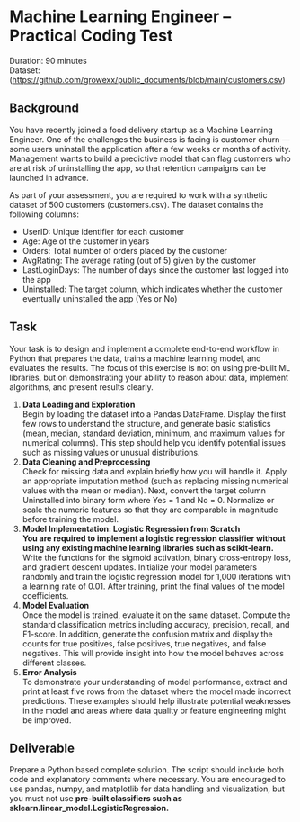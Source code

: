 # Machine Learning Engineer – Practical Coding Test

Duration: 90 minutes  
Dataset: (https://github.com/growexx/public_documents/blob/main/customers.csv)  

## Background

You have recently joined a food delivery startup as a Machine Learning Engineer. One of the challenges the business is facing is customer churn — some users uninstall the application after a few weeks or months of activity. Management wants to build a predictive model that can flag customers who are at risk of uninstalling the app, so that retention campaigns can be launched in advance.

As part of your assessment, you are required to work with a synthetic dataset of 500 customers (customers.csv). The dataset contains the following columns:

*   UserID: Unique identifier for each customer
*   Age: Age of the customer in years
*   Orders: Total number of orders placed by the customer
*   AvgRating: The average rating (out of 5) given by the customer
*   LastLoginDays: The number of days since the customer last logged into the app
*   Uninstalled: The target column, which indicates whether the customer eventually uninstalled the app (Yes or No)

## Task

Your task is to design and implement a complete end-to-end workflow in Python that prepares the data, trains a machine learning model, and evaluates the results. The focus of this exercise is not on using pre-built ML libraries, but on demonstrating your ability to reason about data, implement algorithms, and present results clearly.

1.  **Data Loading and Exploration**  
    Begin by loading the dataset into a Pandas DataFrame. Display the first few rows to understand the structure, and generate basic statistics (mean, median, standard deviation, minimum, and maximum values for numerical columns). This step should help you identify potential issues such as missing values or unusual distributions.
2.  **Data Cleaning and Preprocessing**  
    Check for missing data and explain briefly how you will handle it. Apply an appropriate imputation method (such as replacing missing numerical values with the mean or median). Next, convert the target column Uninstalled into binary form where Yes = 1 and No = 0. Normalize or scale the numeric features so that they are comparable in magnitude before training the model.
3.  **Model Implementation: Logistic Regression from Scratch**  
    **You are required to implement a logistic regression classifier without using any existing machine learning libraries such as scikit-learn.** Write the functions for the sigmoid activation, binary cross-entropy loss, and gradient descent updates. Initialize your model parameters randomly and train the logistic regression model for 1,000 iterations with a learning rate of 0.01. After training, print the final values of the model coefficients.
4.  **Model Evaluation**  
    Once the model is trained, evaluate it on the same dataset. Compute the standard classification metrics including accuracy, precision, recall, and F1-score. In addition, generate the confusion matrix and display the counts for true positives, false positives, true negatives, and false negatives. This will provide insight into how the model behaves across different classes.
5.  **Error Analysis**  
    To demonstrate your understanding of model performance, extract and print at least five rows from the dataset where the model made incorrect predictions. These examples should help illustrate potential weaknesses in the model and areas where data quality or feature engineering might be improved.

## Deliverable

Prepare a Python based complete solution. The script should include both code and explanatory comments where necessary. You are encouraged to use pandas, numpy, and matplotlib for data handling and visualization, but you must not use **pre-built classifiers such as sklearn.linear\_model.LogisticRegression.**